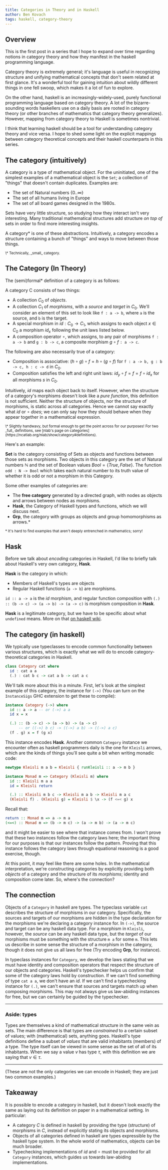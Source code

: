 ```yaml
---
title: Categories in Theory and in Haskell 
author: Ben Kovach
tags: haskell, category-theory
---
```


## Overview

This is the first post in a series that I hope to expand over time regarding
notions in category theory and how they manifest in the haskell programming
language.

Category theory is extremely general; it's language is useful
in recognizing structure and unifying mathematical
concepts that don't seem related at first glance. It's a wonderful tool for
gaining intuition about wildly different things in one fell swoop, which makes
it a lot of fun to explore.

On the other hand, haskell is an increasingly-widely-used, purely functional
programming language based on category theory. A lot of the bizarre-sounding words
haskellers use on a daily basis are rooted in category theory (or other branches of
mathematics that category theory generalizes). However, mapping from category
theory to Haskell is sometimes nontrivial. 

I think that learning haskell should be a tool for understanding
category theory and vice versa. I hope to shed some light on the explicit
mappings between category theoretical concepts and their haskell counterparts in
this series.

## The category (intuitively)

A category is a type of mathematical object. For the uninitiated, one of the
simplest examples of a mathematical object is the `Set`; a collection of
"things" that doesn't contain duplicates. Examples are:

- The set of Natural numbers $\{0..\infty\}$
- The set of all humans living in Europe
- The set of all board games designed in the 1980s.

Sets have very little structure, so studying how they interact isn't very interesting.
Many traditional mathematical structures add structure _on top of_ sets in order to find more interesting insights.

A category* is one of these abstractions. Intuitively, a category encodes a
structure containing a bunch of "things" and ways to move between those things.

<small>
\* Technically, _small_ category.
</small>

## The Category (In Theory)

The (semi)formal* definition of a category is as follows:

A category C consists of two things:

- A collection $C_0$ of _objects_.
- A collection $C_1$ of _morphisms_, with a *source* and *target* in $C_0$. We'll
  consider an element of this set to look like `f : a -> b`, where `a` is the
  source, and `b` is the target.
- A special morphism in $id : C_0 \rightarrow C_1$, which assigns to each object $x
  \in C_0$ a morphism $id_x$ following the unit laws listed below.
- A composition operator $\circ$, which assigns, to any pair of morphisms `f : a
  -> b` and `g : b -> c`, a composite morphism $g \circ f$ `: a -> c`.

The following are also necessarily true of a category:

- Composition is associative: $(h \circ g) \circ f = h \circ (g \circ f)$ for `f :
  a -> b, g : b -> c, h : c -> d` in $C_0$.
- Composition satisfies the left and right unit laws: $id_y \circ f = f = f
  \circ id_x$ for all morphisms $s$ in $C_0$.

Intuitively, $id$ maps each object back to itself. However, when the structure
of a category's morphisms doesn't look like a _pure function_, this definition
is not sufficient. Neither the structure of objects, nor the structure of morphisms,
is static across all categories. Hence we cannot say exactly what $id$ or
$\circ$ _does_; we can only say how they should behave when they appear
together in a mathematical expression.

<small>
\* Slightly handwavy, but formal enough to get the point across for our purposes!
  For two _full_ definitions, see [nlab's page on categories](https://ncatlab.org/nlab/show/category#definitions).
</small>


Here's an example:

**Set** is the category consisting of Sets as objects and functions between
those sets as morphisms. Two objects in this category are the set of Natural
numbers $\mathbb{N}$ and the set of Boolean values $Bool = \{True, False\}$.
The function `odd : N -> Bool` which takes each natural number to its truth
value of whether it is odd or not a morphism in this Category.

Some other examples of categories are:

- The **free category** generated by a directed graph, with nodes as objects and arrows
  between nodes as morphisms.
- **Hask**, the Category of Haskell types and functions, which we will discuss
  next. 
- **Grp**, the category with groups as objects and group homomorphisms as arrows.*

<small>
* It's hard to find examples that aren't deeply entrenched in mathematics;
  sorry!
</small>

## Hask

Before we talk about _encoding_ categories in Haskell, I'd like to briefly talk about
Haskell's very own category, **Hask**.

**Hask** is the category in which:

- Members of Haskell's types are objects
- Regular Haskell functions (`a -> b`)  are morphisms.

`id :: a -> a` is the $id$ morphism, and regular function
composition with `(.) :: (b -> c) -> (a -> b) -> (a -> c)` is morphism
composition in **Hask**. 

**Hask** is a legitimate category, but we have to be specific about what `undefined` means.
More on that [on haskell wiki](https://wiki.haskell.org/Hask).

## The category (in haskell)

We typically use typeclasses to encode common functionality between various structures, which is
exactly what we will do to encode category-theoretical categories in Haskell.

```haskell
class Category cat where
  id : cat a a
  (.) : cat b c -> cat a b -> cat a c 
```

We'll talk more about this in a minute. First, let's look at the simplest
example of this category, the instance for `(->)` (You can turn on the
`InstanceSigs` GHC extension to get these to compile):

```haskell
instance Category (->) where
  id :: a -> a -- or (->) a a
  id x = x

  (.) :: (b -> c) -> (a -> b) -> (a -> c)
      -- or ((->) b c) -> ((->) a b) -> ((->) a c)
  (f . g) x = f (g x) 
```

This instance encodes **Hask**. Another common `Category` instance we encounter often as haskell
programmers daily is the one for `Kleisli` arrows, which are the kinds of things
you'll see quite a bit when writing monadic code:

```haskell
newtype Kleisli m a b = Kleisli { runKleisli :: a -> m b }

instance Monad m => Category (Kleisli m) where
  id :: Kleisli m a a 
  id = Kleisli return

  (.) :: Kleisli m b c -> Kleisli m a b -> Kleisli m a c
  (Kleisli f) . (Kleisli g) = Kleisli $ \x -> (f <=< g) x
```

Recall that:

```haskell
return :: Monad m => a -> m a 
(<=<) :: Monad m => (b -> m c) -> (a -> m b) -> (a -> m c)
```

and it might be easier to see where that instance comes from. I won't 
prove that these two instances follow the category laws here; the important
thing for our purposes is that our instances follow the pattern. Proving that
this instance follows the category laws through equational reasoning is a good exercise, though.

At this point, it may feel like there are some holes. In the
mathematical interpretation, we're constructing categories by explicitly
providing both _objects_ of a category and the structure of its _morphisms_;
identity and composition come later. So, where's the connection?

## The connection

Objects of a `Category` in haskell are types. The typeclass variable `cat`
describes the structure of morphisms in our category. Specifically, the sources
and targets of our morphisms are hidden in the type declaration for the
morphisms we're declaring a category instance for. In `(->)`, the source and
target can be any haskell data type. For a morphism in `Kleisli`, however, the _source_ can be
any haskell data type, but the _target_ of our morphisms must be something with the structure `m
a` for some `m`. This lets us describe in some sense the structure of a morphism
in the category, though it does not give us all laws for free (Try encoding
**Grp**, for instance).

In typeclass instances for `Category`, we develop the
laws stating that we must have identity and composition operators that respect the
structure of our objects and categories. Haskell's typechecker helps us confirm
that some of the category laws hold by construction. If we can't find something
of type `cat a a`, we don't have an $id$. If we can't find a typechecking
instance for `(.)`, we can't ensure that sources and targets match up when
composing morphisms. This may not always give us law-abiding instances for free,
but we can certainly be guided by the typechecker.

<hr />

### Aside: types

Types are themselves a kind of mathematical structure in the same vein as sets.
The main difference is that types are _constrained_ to a certain subset of
values; with (mathematical) sets, anything goes. Haskell's type definitions
define a subset of _values_ that are valid inhabitants (members) of a
type. The type itself can be viewed in some sense as the set of all of its inhabitants.
When we say a value $v$ has type $\tau$, with this definition we are saying that $v \in \tau$.

<hr />

(These are not the only categories we can encode in Haskell; they are just two common
examples.)

## Takeaway

It is possible to encode a category in haskell, but it doesn't look exactly the
same as laying out its definition on paper in a mathematical setting. In particular:

- A category $C$ is defined in haskell by providing the type (structure) of morphisms in
  $C$, instead of explicitly stating its objects and morphisms.
- Objects of all categories defined in haskell are types expressible by the
  haskell type system. In the whole world of
  mathematics, objects can be much broader.
- Typechecking implementations of $id$ and $\circ$ must be provided for all `Category` instances,
  which guides us towards law-abiding implementations.

